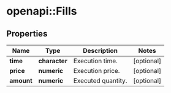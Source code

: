 # openapi::Fills

## Properties
Name | Type | Description | Notes
------------ | ------------- | ------------- | -------------
**time** | **character** | Execution time. | [optional] 
**price** | **numeric** | Execution price. | [optional] 
**amount** | **numeric** | Executed quantity. | [optional] 


